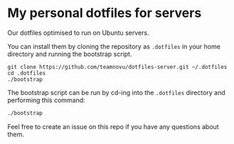 # My personal dotfiles for servers

Our dotfiles optimised to run on Ubuntu servers.

You can install them by cloning the repository as `.dotfiles` in your home directory and running the bootstrap script.

    git clone https://github.com/teamnovu/dotfiles-server.git ~/.dotfiles
    cd .dotfiles
    ./bootstrap

The bootstrap script can be run by cd-ing into the `.dotfiles` directory and performing this command:

```bash
./bootstrap
```

Feel free to create an issue on this repo if you have any questions about them.
